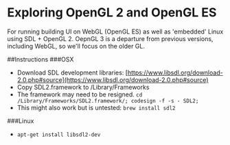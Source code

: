 # Exploring OpenGL 2 and OpenGL ES
For running building UI on WebGL (OpenGL ES) as well as 'embedded' Linux using SDL + OpenGL 2.
OepnGL 3 is a departure from previous versions, including WebGL, so we'll focus on the older GL.

##Instructions
###OSX
* Download SDL development libraries: [https://www.libsdl.org/download-2.0.php#source](https://www.libsdl.org/download-2.0.php#source)
* Copy SDL2.framework to /Library/Frameworks
* The framework may need to be resigned. `cd /Library/Frameworks/SDL2.framework/; codesign -f -s - SDL2;`
* This might also work but is untested: `brew install sdl2`

###Linux
* `apt-get install libsdl2-dev`
